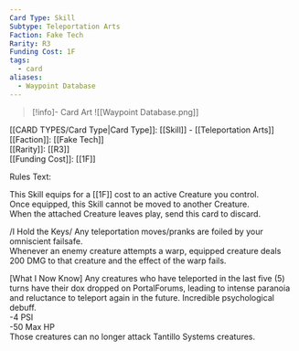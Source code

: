```yaml
---
Card Type: Skill
Subtype: Teleportation Arts
Faction: Fake Tech
Rarity: R3
Funding Cost: 1F
tags:
  - card
aliases:
  - Waypoint Database
---
```

> [!info]- Card Art
> ![[Waypoint Database.png]]

[[CARD TYPES/Card Type|Card Type]]: [[Skill]] - [[Teleportation Arts]]  
[[Faction]]: [[Fake Tech]]  
[[Rarity]]: [[R3]]  
[[Funding Cost]]: [[1F]]  

Rules Text:  

This Skill equips for a [[1F]] cost to an active Creature you control.  
Once equipped, this Skill cannot be moved to another Creature.  
When the attached Creature leaves play, send this card to discard.  

/I Hold the Keys/ Any teleportation moves/pranks are foiled by your omniscient failsafe.   
Whenever an enemy creature attempts a warp, equipped creature deals 200 DMG to that creature and the effect of the warp fails.  

[What I Now Know] Any creatures who have teleported in the last five (5) turns have their dox dropped on PortalForums, leading to intense paranoia and reluctance to teleport again in the future. Incredible psychological debuff.  
-4 PSI  
-50 Max HP  
Those creatures can no longer attack Tantillo Systems creatures.  